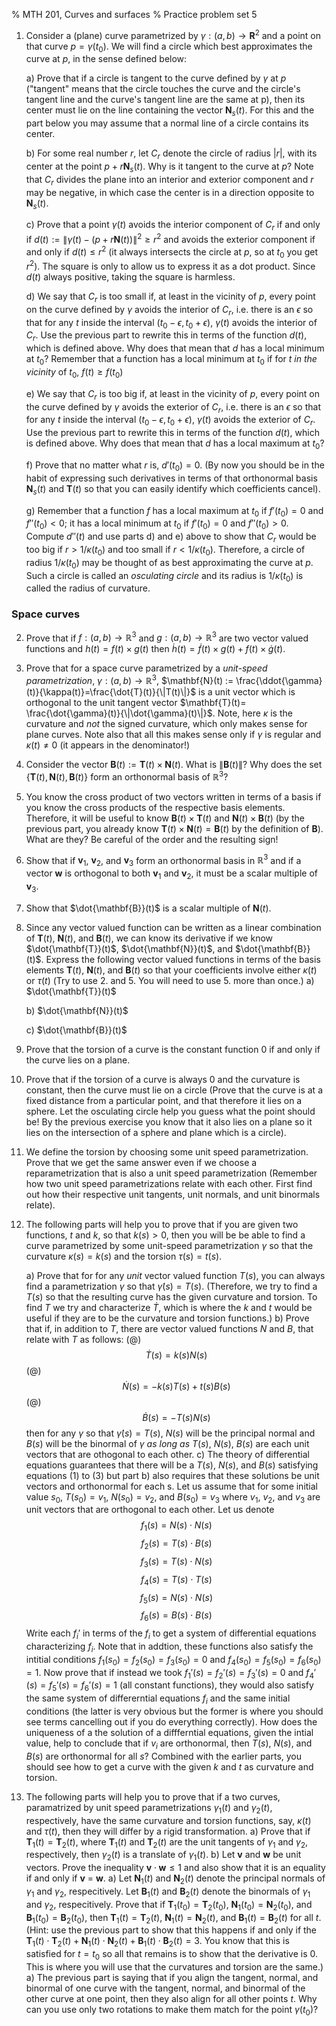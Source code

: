 % MTH 201, Curves and surfaces
% Practice problem set 5

1. Consider a (plane) curve parametrized by $\gamma : (a, b) \to \mathbf{R}^2$ and a point on that curve $p = \gamma(t_0)$. We will find a circle which best approximates the curve at $p$, in the sense defined below: 

	a) Prove that if a circle is tangent to the curve defined by $\gamma$ at $p$ ("tangent" means that the circle touches the curve and the circle's tangent line and the curve's tangent line are the same at p), then its center must lie on the line containing the vector $\mathbf{N}_s(t)$. For this and the part below you may assume that a normal line of a circle contains its center.

	b) For some real number $r$, let  $C_r$ denote the circle of radius $|r|$, with its center at the point $p + r\mathbf{N}_s(t)$. Why is it tangent to the curve at $p$? Note that $C_r$ divides the plane into an interior and exterior component and $r$ may be negative, in which case the center is in a direction opposite to $\mathbf{N}_s(t)$.

	
	c) Prove that a point $\gamma(t)$ avoids the interior component of $C_r$ if and only if $d(t) := \|\gamma(t) - (p + r\mathbf{N}(t))\|^2 \geq r^2$ and avoids the exterior component if and only if $d(t) \leq r^2$ (it always intersects the circle at $p$, so at $t_0$ you get $r^2$). The square is only to allow us to express it as a dot product. Since $d(t)$ always positive, taking the square is harmless.
	
	d) We say that $C_r$ is too small if, at least in the vicinity of $p$, every point on the curve defined by $\gamma$ avoids the interior of $C_r$, i.e. there is an $\epsilon$ so that for any $t$ inside the interval $(t_0 - \epsilon, t_0 + \epsilon)$, $\gamma(t)$ avoids the interior of $C_r$. Use the previous part to rewrite this in terms of the function $d(t)$, which is defined above. Why does that mean that $d$ has a local minimum at $t_0$? Remember that a function has a local minimum at $t_0$ if for $t$ *in the vicinity* of $t_0$, $f(t) \geq f(t_0)$

	e) We say that $C_r$ is too big if, at least in the vicinity of $p$, every point on the curve defined by $\gamma$ avoids the exterior of $C_r$, i.e. there is an $\epsilon$ so that for any $t$ inside the interval $(t_0 - \epsilon, t_0 + \epsilon)$, $\gamma(t)$ avoids the exterior of $C_r$. Use the previous part to rewrite this in terms of the function $d(t)$, which is defined above. Why does that mean that $d$ has a local maximum at $t_0$?
	
	f) Prove that no matter what $r$ is, $d'(t_0) = 0$. (By now you should be in the habit of expressing such derivatives in terms of that orthonormal basis $\mathbf{N}_s(t)$ and $\mathbf{T}(t)$ so that you can easily identify which coefficients cancel).
	
	g) Remember that a function $f$ has a local maximum at $t_0$ if $f'(t_0)=0$ and $f''(t_0)<0$; it has a local minimum at $t_0$ if $f'(t_0)=0$ and $f''(t_0)>0$. Compute $d''(t)$ and use parts d) and e) above to show that $C_r$ would be too big if $r>1/\kappa(t_0)$ and too small if $r < 1/\kappa(t_0)$. Therefore, a circle of radius $1/\kappa(t_0)$ may be thought of as best approximating the curve at $p$. Such a circle is called an *osculating circle* and its radius is $1/\kappa(t_0)$ is called the radius of curvature.

### Space curves	

2. Prove that if $f : (a, b) \to \mathbb{R}^3$  and $g : (a, b) \to \mathbb{R}^3$ are two vector valued functions and $h(t) = f(t) \times g(t)$ then $\dot{h}(t) = \dot{f}(t) \times g(t) + f(t) \times \dot{g}(t)$.

2. Prove that for a space curve parametrized by a *unit-speed parametrization*, $\gamma : (a, b) \to \mathbb{R}^3$, $\mathbf{N}(t) := \frac{\ddot{\gamma}(t)}{\kappa(t)}=\frac{\dot{T}(t)}{\|T(t)\|}$ is a unit vector which is orthogonal to the unit tangent vector $\mathbf{T}(t)= \frac{\dot{\gamma}(t)}{\|\dot{\gamma}(t)\|}$. Note, here $\kappa$ is the curvature and *not* the signed curvature, which only makes sense for plane curves. Note also that all this makes sense only if $\gamma$ is regular and $\kappa(t) \neq 0$ (it appears in the denominator!)

3. Consider the vector $\mathbf{B}(t) := \mathbf{T}(t) \times \mathbf{N}(t)$. What is $\|\mathbf{B}(t)\|$? Why does the set $\{\mathbf{T}(t), \mathbf{N}(t), \mathbf{B}(t)\}$ form an orthonormal basis of $\mathbb{R}^3$?

4. You know the cross product of two vectors written in terms of a basis if you know the cross products of the respective basis elements. Therefore, it will be useful to know $\mathbf{B}(t) \times \mathbf{T}(t)$ and $\mathbf{N}(t) \times \mathbf{B}(t)$ (by the previous part, you already know $\mathbf{T}(t) \times \mathbf{N}(t) = \mathbf{B}(t)$ by the definition of $\mathbf{B}$). What are they? Be careful of the order and the resulting sign!

5. Show that if $\mathbf{v}_1$, $\mathbf{v}_2$, and $\mathbf{v}_3$ form an orthonormal basis in $\mathbb{R}^3$ and if a vector $\mathbf{w}$ is orthogonal to both $\mathbf{v}_1$ and $\mathbf{v}_2$, it must be a scalar multiple of $\mathbf{v}_3$.

5. Show that $\dot{\mathbf{B}}(t)$ is a scalar multiple of $\mathbf{N}(t)$.

5.  Since any vector valued function can be written as a linear combination of $\mathbf{T}(t)$, $\mathbf{N}(t)$, and $\mathbf{B}(t)$, we can know its derivative if we know $\dot{\mathbf{T}}(t)$, $\dot{\mathbf{N}}(t)$, and $\dot{\mathbf{B}}(t)$. Express the following vector valued functions in terms of the basis elements $\mathbf{T}(t)$, $\mathbf{N}(t)$, and $\mathbf{B}(t)$ so that your coefficients involve either $\kappa(t)$ or $\tau(t)$ (Try to use 2. and 5. You will need to use 5. more than once.)
	a) $\dot{\mathbf{T}}(t)$

	b) $\dot{\mathbf{N}}(t)$

	c) $\dot{\mathbf{B}}(t)$


6. Prove that the torsion of a curve is the constant function 0 if and only if the curve lies on a plane.

6. Prove that if the torsion of a curve is always 0 and the curvature is constant, then the curve must lie on a circle (Prove that the curve is at a fixed distance from a particular point, and that therefore it lies on a sphere. Let the osculating circle help you guess what the point should be! By the previous exercise you know that it also lies on a plane so it lies on the intersection of a sphere and plane which is a circle).

6. We define the torsion by choosing some unit speed parametrization. Prove that we get the same answer even if we choose a reparametrization that is also a unit speed parametrization (Remember how two unit speed parametrizations relate with each other. First find out how their respective unit tangents, unit normals, and unit binormals relate).

6. The following parts will help you to prove that if you are given two functions, $t$ and $k$, so that $k(s)>0$, then you will be be able to find a curve parametrized by some unit-speed parametrization $\gamma$ so that the curvature $\kappa(s) = k(s)$ and the torsion $\tau(s) = t(s)$.

	a) Prove that for for any *unit* vector valued function $T(s)$, you can always find a parametrization $\gamma$ so that $\dot{\gamma}(s)=T(s)$. (Therefore, we try to find a $T(s)$ so that the resulting curve has the given curvature and torsion. To find $T$ we try and characterize $\dot{T}$, which is where the $k$ and $t$ would be useful if they are to be the curvature and torsion functions.)
	b) Prove that if, in addition to $T$, there are vector valued functions $N$ and $B$, that relate with $T$ as follows:
	(@) $$\dot{T}(s) = k(s)N(s)$$
	(@) $$\dot{N}(s) = -k(s)T(s)+t(s)B(s)$$
	(@) $$\dot{B}(s) = -T(s)N(s)$$
	then for any $\gamma$ so that $\dot{\gamma}(s)=T(s)$, $N(s)$ will be the principal normal and $B(s)$ will be the binormal of $\gamma$ *as long as* $T(s)$, $N(s)$, $B(s)$ are each unit vectors that are othogonal to each other. 
	c) The theory of differential equations guarantees that there will be a $T(s)$, $N(s)$, and $B(s)$ satisfying equations (1) to (3) but part b) also requires that these solutions be unit vectors and orthonormal for each s. Let us assume that for some initial value $s_0$, $T(s_0)=v_1$, $N(s_0)=v_2$, and $B(s_0)=v_3$ where $v_1$, $v_2$, and $v_3$ are unit vectors that are orthogonal to each other. Let us denote 
	$$f_1(s) = N(s) \cdot N(s)$$
	$$f_2(s) = T(s) \cdot B(s)$$
	$$f_3(s) = T(s) \cdot N(s)$$
	$$f_4(s) = T(s) \cdot T(s)$$
	$$f_5(s) = N(s) \cdot N(s)$$
	$$f_6(s) = B(s) \cdot B(s)$$
Write each $f_i'$ in terms of the $f_i$ to get a system of differential equations characterizing $f_i$. Note that in addtion, these functions also satisfy the intitial conditions $f_1(s_0) = f_2(s_0) = f_3(s_0)=0$ and $f_4(s_0) = f_5(s_0) = f_6(s_0) = 1$. Now prove that if instead we took $f_1'(s) = f_2'(s) = f_3'(s)=0$ and $f_4'(s) = f_5'(s) = f_6'(s) = 1$ (all constant functions), they would also satisfy the same system of differerntial equations $f_i$ and the same initial conditions (the latter is very obvious but the former is where you should see terms cancelling out if you do everything correctly). How does the uniqueness of a the solution of a diffferntial equations, given the intial value, help to conclude that if $v_i$ are orthonormal, then $T(s)$, $N(s)$, and $B(s)$ are orthonormal for all $s$? Combined with the earlier parts, you should see how to get a curve with the given $k$ and $t$ as curvature and torsion.

12. The following parts will help you to prove that if a two curves, paramatrized by unit speed parametrizations $\gamma_1(t)$ and $\gamma_2(t)$, respectively, have the same curvature and torsion functions, say, $\kappa(t)$ and $\tau(t)$, then they will differ by a rigid transformation.
	a) Prove that if $\mathbf{T}_1(t) = \mathbf{T}_2(t)$, where $\mathbf{T}_1(t)$ and $\mathbf{T}_2(t)$ are the unit tangents of $\gamma_1$ and $\gamma_2$, respectively, then $\gamma_2(t)$ is a translate of $\gamma_1(t)$. 
	b) Let $\mathbf{v}$ and $\mathbf{w}$ be unit vectors. Prove the inequality $\mathbf{v}\cdot \mathbf{w}\leq 1$ and also show that it is an equality if and only if $\mathbf{v}$ = $\mathbf{w}$.
	a) Let $\mathbf{N}_1(t)$ and $\mathbf{N}_2(t)$ denote the principal normals of $\gamma_1$ and $\gamma_2$, respecitively. Let $\mathbf{B}_1(t)$ and $\mathbf{B}_2(t)$ denote the binormals of $\gamma_1$ and $\gamma_2$, respecitively. Prove that if $\mathbf{T}_1(t_0)= \mathbf{T}_2(t_0)$, $\mathbf{N}_1(t_0)= \mathbf{N}_2(t_0)$, and $\mathbf{B}_1(t_0)= \mathbf{B}_2(t_0)$, then $\mathbf{T}_1(t)= \mathbf{T}_2(t)$, $\mathbf{N}_1(t)= \mathbf{N}_2(t)$, and $\mathbf{B}_1(t)= \mathbf{B}_2(t)$ for all $t$. (Hint: use the previous part to show that this happens if and only if the $\mathbf{T}_1(t)\cdot\mathbf{T}_2(t) + \mathbf{N}_1(t)\cdot\mathbf{N}_2(t) + \mathbf{B}_1(t)\cdot\mathbf{B}_2(t) = 3$. You know that this is satisfied for $t=t_0$ so all that remains is to show that the derivative is 0. This is where you will use that the curvatures and torsion are the same.)
	a) The previous part is saying that if you align the tangent, normal, and binormal of one curve with the tangent, normal, and binormal of the other curve at one point, then they also align for all other points $t$. Why can you use only two rotations to make them match for the point $\gamma(t_0)$?
